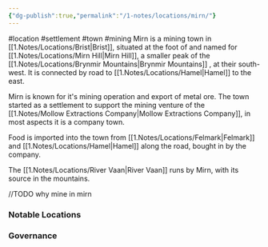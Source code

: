```yaml
---
{"dg-publish":true,"permalink":"/1-notes/locations/mirn/"}
---
```


#location #settlement #town #mining 
Mirn is a mining town in [[1.Notes/Locations/Brist\|Brist]], situated at the foot of and named for [[1.Notes/Locations/Mirn Hill\|Mirn Hill]], a smaller peak of the [[1.Notes/Locations/Brynmir Mountains\|Brynmir Mountains]] , at their south-west. 
It is connected by road to [[1.Notes/Locations/Hamel\|Hamel]] to the east.

Mirn is known for it's mining operation and export of metal ore.
The town started as a settlement to support the mining venture of the [[1.Notes/Mollow Extractions Company\|Mollow Extractions Company]], in most aspects it is a company town.

Food is imported into the town from [[1.Notes/Locations/Felmark\|Felmark]] and [[1.Notes/Locations/Hamel\|Hamel]] along the road, bought in by the company.

The [[1.Notes/Locations/River Vaan\|River Vaan]] runs by Mirn, with its source in the mountains.

//TODO why mine in mirn

### Notable Locations

### Governance
